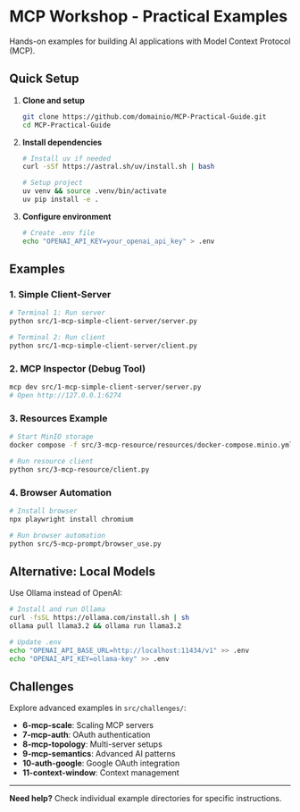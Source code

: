 # MCP Workshop - Practical Examples

Hands-on examples for building AI applications with Model Context Protocol (MCP).

## Quick Setup

1. **Clone and setup**
   ```bash
   git clone https://github.com/domainio/MCP-Practical-Guide.git
   cd MCP-Practical-Guide
   ```

2. **Install dependencies**
   ```bash
   # Install uv if needed
   curl -sSf https://astral.sh/uv/install.sh | bash
   
   # Setup project
   uv venv && source .venv/bin/activate
   uv pip install -e .
   ```

3. **Configure environment**
   ```bash
   # Create .env file
   echo "OPENAI_API_KEY=your_openai_api_key" > .env
   ```

## Examples

### 1. Simple Client-Server
```bash
# Terminal 1: Run server
python src/1-mcp-simple-client-server/server.py

# Terminal 2: Run client  
python src/1-mcp-simple-client-server/client.py
```

### 2. MCP Inspector (Debug Tool)
```bash
mcp dev src/1-mcp-simple-client-server/server.py
# Open http://127.0.0.1:6274
```

### 3. Resources Example
```bash
# Start MinIO storage
docker compose -f src/3-mcp-resource/resources/docker-compose.minio.yml up

# Run resource client
python src/3-mcp-resource/client.py
```

### 4. Browser Automation
```bash
# Install browser
npx playwright install chromium

# Run browser automation
python src/5-mcp-prompt/browser_use.py
```

## Alternative: Local Models

Use Ollama instead of OpenAI:

```bash
# Install and run Ollama
curl -fsSL https://ollama.com/install.sh | sh
ollama pull llama3.2 && ollama run llama3.2

# Update .env
echo "OPENAI_API_BASE_URL=http://localhost:11434/v1" >> .env
echo "OPENAI_API_KEY=ollama-key" >> .env
```

## Challenges

Explore advanced examples in `src/challenges/`:
- **6-mcp-scale**: Scaling MCP servers
- **7-mcp-auth**: OAuth authentication  
- **8-mcp-topology**: Multi-server setups
- **9-mcp-semantics**: Advanced AI patterns
- **10-auth-google**: Google OAuth integration
- **11-context-window**: Context management

---

**Need help?** Check individual example directories for specific instructions.

